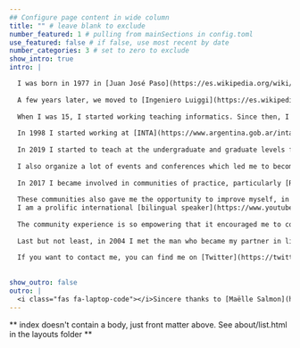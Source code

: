 ```yaml
---
## Configure page content in wide column
title: "" # leave blank to exclude
number_featured: 1 # pulling from mainSections in config.toml
use_featured: false # if false, use most recent by date
number_categories: 3 # set to zero to exclude
show_intro: true
intro: |

  I was born in 1977 in [Juan José Paso](https://es.wikipedia.org/wiki/Juan_Jos%C3%A9_Paso_(Buenos_Aires)), a small town in [Argentina](https://es.wikipedia.org/wiki/Argentina). I was six years old when my elementary school bought a computer (one computer for the entire school and the only one in the whole town). The moment I saw it I felt love at first sight. They taught us LOGO.
  
  A few years later, we moved to [Ingeniero Luiggi](https://es.wikipedia.org/wiki/Ingeniero_Luiggi) because my family had lost almost everything due to a flood. This new place was close to [Realicó](https://es.wikipedia.org/wiki/Realic%C3%B3) where I could study programming. So between ages 9 and 14 my parents drove 80 kilometers every Saturday to take me to class.  We didn’t have a car, and there was no public transport because it was a rural area, but since my dad repaired vehicles, his clients lent him their cars to make the trip. I learned BASIC.
  
  When I was 15, I started working teaching informatics. Since then, I have never stopped teaching and learning computing. In 1996 I became the first generation in my family to obtain a high school diploma. At that time the whole family moved again, to [Santa Rosa](https://es.wikipedia.org/wiki/Santa_Rosa_(La_Pampa)) with the hope I can study at the university. My family came with me because we didn't have the money to send me to study.  I couldn't stop working, so I was a teacher at elementary and high school levels and I taught to teachers through the _Red Federal de Formación Docente Continua (Ministry of Education)_ from 1996 to 1999. I also started developing software using dbase and FoxPro. I made my first sold (a car racing management system) in 1997. I also learned Turbo Pascal, C and C++.
  
  In 1998 I started working at [INTA](https://www.argentina.gob.ar/inta), where I won two scholarships to finish my degree in computer science (2005) and my master’s degree in data mining and knowledge discovery (2015). I became a scientist starting as [Research Software Engineer](https://researchsoftware.org/) (although I didn't know the job had that name). We used to code in C++ and ASP+HTML (and maintained code in BASIC and FORTRAN), then we moved to .Net framework (ASP.Net, Visual Basic .Net and C#), SQL and SAS; in 2009 I learned Python which I used for my master's thesis and in 2010 I learned __R__ which is my favorite language. I then began to have management roles such as Head of Division/Group/Area, Regional/Thematic Advisor, Coordinator (PI) of several projects and strategic knowledge networks, and the first woman member of the Board of Directors of the Natural Resources Research Center. I also received several awards and recognitions for the results of my developments and research.
  
  In 2019 I started to teach at the undergraduate and graduate levels for two diploma courses (Data Science in Public Policy and New Technologies for Agriculture) and a Bachelor's Degree in Data Science.  I also helped to create a master's degree in Data Science.
  
  I also organize a lot of events and conferences which led me to become chair of the AgroInformatics Congress from 2016 to 2021, general chair of the 49th and 50th [Jornadas Argentinas de Informática](https://www.sadio.org.ar/jaiio/), founder and chair of [LatinR](https://latin-r.com/), global coordinator of [useR! 2021](https://user2021.r-project.org/), Conference Team Lead at [RForwards](https://forwards.github.io/), and a member of the useR! Working Group.
  
  In 2017 I became involved in communities of practice, particularly [R-Ladies](https://twitter.com/yabellini/status/1485334386161639425) and the R-Community that impact my life and career in such a positive way. I co-founded the [R-Ladies Santa Rosa](https://www.meetup.com/es/rladies-santa-rosa/) chapter in 2017 and became a member of the [R-Ladies](https://rladies.org/) Global Team in 2018. That same year we started the collaborative translation to Spanish of [R for Data Science](https://github.com/cienciadedatos). I was involved in the translation of [R-Ladies's Rules and Guidelines](https://github.com/rladies/starter-kit/tree/master/ES), some lessons by [The Carpentries](https://github.com/Carpentries-ES) and severals [RStudio Cheat Sheets](https://rstudio.com/resources/cheatsheets/). This experience helped me to lead the translation of [Teaching Tech Together](https://teachtogether.tech) in 2020. 
  
  These communities also gave me the opportunity to improve myself, in 2019 I became an [RStudio Certified Trainer](/blog/2020_rstudiocertification_en/), since 2020 I'm an [Software Carpentries Certified Instructor](https://carpentries.org/instructors/) and since 2021 I'm a  [Carpentries Certified Trainer](https://carpentries.org/trainers/). In 2022 the community elected me as a member of the [The Carpentries Execute Council](https://carpentries.org/blog/2021/12/announcing-2022-executive-council/). 
  I am a prolific international [bilingual speaker](https://www.youtube.com/channel/UCA7IUNba2IjQfrVVjh2Whmw/playlists) and teacher thanks to these communities.  
  
  The community experience is so empowering that it encouraged me to co-found, in 2020, a new community called [MetaDocencia](https://metadocencia.netlify.app/), an open, free, volunteer-lead, not-for-profit, educational organization that teach how to teach and technical skill to people from undeserved countries.
  
  Last but not least, in 2004 I met the man who became my partner in life and in 2012, 2013 and 2015 we became proud parents. In 2012 we lost Ana, our first child. Now we enjoy watching with wonder what beautiful people our other two kids are becoming.
  
  If you want to contact me, you can find me on [Twitter](https://twitter.com/yabellini).
  
  
show_outro: false
outro: |
  <i class="fas fa-laptop-code"></i>Sincere thanks to [Maëlle Salmon](https://masalmon.eu/) for her help naming this Hugo theme!
---
```


** index doesn't contain a body, just front matter above.
See about/list.html in the layouts folder **
